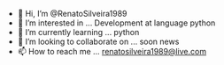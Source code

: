 - 👋 Hi, I’m @RenatoSilveira1989
- 👀 I’m interested in ... Development at language python
- 🌱 I’m currently learning ... python
- 💞️ I’m looking to collaborate on ... soon news
- 📫 How to reach me ... renatosilveira1989@live.com

<!---
RenatoSilveira1989/RenatoSilveira1989 is a ✨ special ✨ repository because its `README.md` (this file) appears on your GitHub profile.
You can click the Preview link to take a look at your changes.
--->
